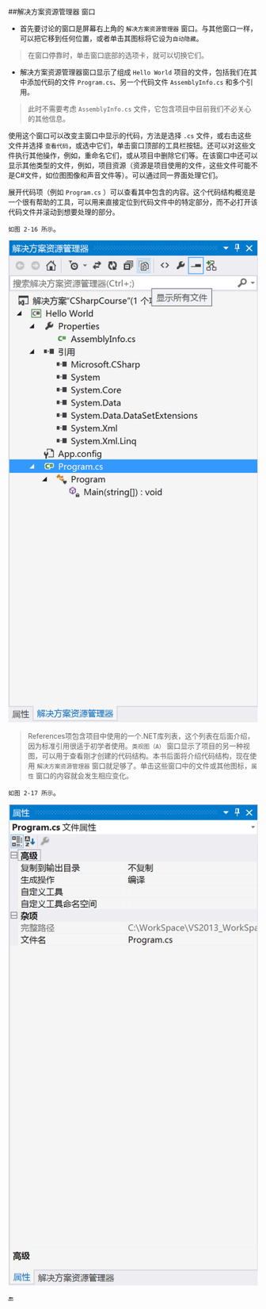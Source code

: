 ##解决方案资源管理器 窗口

* 首先要讨论的窗口是屏幕右上角的 `解决方案资源管理器` 窗口。与其他窗口一样，可以把它移到任何位置，或者单击其图标将它设为`自动隐藏`。

>在窗口停靠时，单击窗口底部的选项卡，就可以切换它们。

* 解决方案资源管理器窗口显示了组成 `Hello World` 项目的文件，包括我们在其中添加代码的文件 `Program.cs`、另一个代码文件 `AssemblyInfo.cs` 和多个引用。

>此时不需要考虑 `AssemblyInfo.cs` 文件，它包含项目中目前我们不必关心的其他信息。

使用这个窗口可以改变主窗口中显示的代码，方法是选择 `.cs` 文件，或右击这些文件并选择 `查看代码`，或选中它们，单击窗口顶部的工具栏按钮。还可以对这些文件执行其他操作，例如，重命名它们，或从项目中删除它们等。在该窗口中还可以显示其他类型的文件，例如，项目资源（资源是项目使用的文件，这些文件可能不是C#文件，如位图图像和声音文件等）。可以通过同一界面处理它们。

展开代码项（例如 `Program.cs` ）可以查看其中包含的内容。这个代码结构概览是一个很有帮助的工具，可以用来直接定位到代码文件中的特定部分，而不必打开该代码文件并滚动到想要处理的部分。


`如图 2-16 所示`。

![图2-16](/assets/2-16.png)

>References项包含项目中使用的一个.NET库列表，这个列表在后面介绍，因为标准引用很适于初学者使用。`类视图（A）` 窗口显示了项目的另一种视图，可以用于查看刚才创建的代码结构。本书后面将介绍代码结构，现在使用 `解决方案资源管理器` 窗口就足够了。单击这些窗口中的文件或其他图标，`属性` 窗口的内容就会发生相应变化。

`如图 2-17 所示`。

![图2-17](/assets/2-17.png)


🔚

